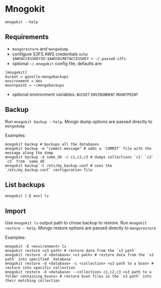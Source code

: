 # Mnogokit

`mnogokit --help`

## Requirements

- `mongorestore` and `mongodump`
- configure S3FS AWS credentials `echo $AWSACCESSKEYID:$AWSSECRETACCESSKEY > ~/.passwd-s3fs`
- optional `~/.mnogokit` config file, defaults are:
```
[mnogokit]
bucket = gazelle-mongobackups
environment = dev
mountpoint = ~/mongobackups
```
- optional environment variables: `BUCKET` `ENVIRONMENT` `MOUNTPOINT`

## Backup

Run `mnogokit backup --help`.
Mongo dump options are passed directly to `mongodump`

Examples:
```
mnogokit backup # backups all the databases
mnogokit backup -m "commit message" # adds a `COMMIT` file with the message along the dump
mnogokit backup -d some_db -c c1,c2,c3 # dumps collections `c1` `c2` `c3` from `some_db`
mnogokit backup -C /etc/my_backup.conf # uses the `/etc/my_backup.conf` configuration file
```

## List backups

`mnogokit [-E env] ls`

## Import

Use `mnogokit ls` output path to chose backup to restore.
Run `mnogokit restore --help`.
Mongo restore options are passed directly to `mongorestore`

Examples:
```
mnogokit -E <environment> ls
mnogokit restore <s3 path> # restore data from the `s3 path`
mnogokit restore -d <database> <s3 path> # restore data from the `s3 path` into specified `database`
mnogokit restore -d <database> -c <collection> <s3 path to a bson> # restore into specific collection
mnogokit restore -d <database> --collections c1,c2,c3 <s3 path to a folder containing bsons> # restore bson files in the `s3 path` into their matching collection
```

